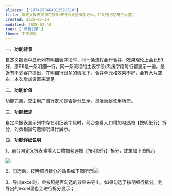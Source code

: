 ```yaml
---
aliases: ["1974278664012592310"]
title: 自定义报表支持可按明细行拆分显示及导出，并支持记忆用户设置；
created: 2025-07-14
modified: 2025-07-14
tags: ['流程引擎']
theme: 工作流程
---
```


一、**功能背景**

自定义报表中显示列有明细表字段时，同一条流程会行合并，效果理论上会比E9好，原E9是一条明细一行，同一条流程的主表字段/系统字段每行都显示一遍。最近有不少客户提出，在明细行很多的情况下，合并单元格效果不好，会有大片空白，本次增加设置来满足。

二、**功能价值**

功能完善，交由用户自行定义是否拆分显示，灵活满足使用场景。

三、**功能概述**

自定义报表显示列中存在明细表字段时，前台查看入口增加勾选框【按明细行】拆分，列表根据勾选情况进行展示。

四、**功能详细说明**

1、前台自定义报表查看入口增加勾选框【按明细行】拆分，效果如下图所示

![](https://myhelpdoc.oss-cn-heyuan.aliyuncs.com/mdimages/87bbb5583f6a459e83c3d8f604632afc.jpg)

2、勾选后，按明细行拆分的效果如下图所示![](https://myhelpdoc.oss-cn-heyuan.aliyuncs.com/mdimages/66b987caad4e2f2dfd28f5d6466cdc65.jpg)

3、导出excel时，会按照是否勾选的效果来导出，如果勾选了按明细行拆分，则导出的excel里也会进行拆分显示；

